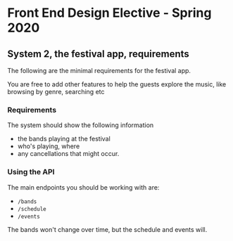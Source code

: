 # Front End Design Elective - Spring 2020

## System 2, the festival app, requirements

The following are the minimal requirements for the festival app.

You are free to add other features to help the guests explore the music, like browsing by genre, searching etc

### Requirements

The system should show the following information

- the bands playing at the festival
- who's playing, where
- any cancellations that might occur.

### Using the API

The main endpoints you should be working with are:

- `/bands`
- `/schedule`
- `/events`

The bands won't change over time, but the schedule and events will.

